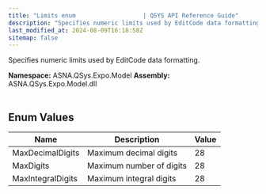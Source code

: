 ```yaml
---
title: "Limits enum                   | QSYS API Reference Guide"
description: "Specifies numeric limits used by EditCode data formatting. "
last_modified_at: 2024-08-09T16:18:58Z
sitemap: false
---
```


Specifies numeric limits used by EditCode data formatting.

**Namespace:** ASNA.QSys.Expo.Model
**Assembly:** ASNA.QSys.Expo.Model.dll
<br>
<br>

## Enum Values

| Name | Description | Value
| --- | --- | --- 
| MaxDecimalDigits | Maximum decimal digits | 28 |
| MaxDigits | Maximum number of digits | 28 |
| MaxIntegralDigits | Maximum integral digits | 28 |
